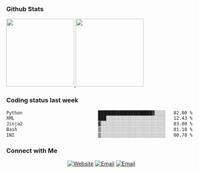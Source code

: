 
### Github Stats

<a href="https://github.com/lileixuan">
  <img height="180em" src="https://github-readme-stats.vercel.app/api?username=lileixuan&theme=buefy&show_icons=true" />
  <img height="180em" src="https://github-readme-stats.vercel.app/api/top-langs/?username=lileixuan&theme=buefy&layout=compact" />
</a>

### Coding status last week 

<!--START_SECTION:waka-->

```txt
Python                            ████████████████████▓░░░░   82.00 %
XML                               ███░░░░░░░░░░░░░░░░░░░░░░   12.43 %
Jinja2                            ▓░░░░░░░░░░░░░░░░░░░░░░░░   03.00 %
Bash                              ▒░░░░░░░░░░░░░░░░░░░░░░░░   01.18 %
INI                               ▒░░░░░░░░░░░░░░░░░░░░░░░░   00.78 %
```

<!--END_SECTION:waka-->

### Connect with Me 

<p align="center">
<a href="https://www.koomu.cn/"><img alt="Website" src="https://img.shields.io/badge/Website-www.koomu.cn-blue?style=flat-square&logo=google-chrome"></a>
<a href="mailto:lileixuan@gmail.com"><img alt="Email" src="https://img.shields.io/badge/Email-lileixuan@gmail.com-blue?style=flat-square&logo=gmail"></a>
<a href="https://www.koomu.cn/rss/"><img alt="Email" src="https://img.shields.io/badge/RSS-www.koomu.cn%2Frss%2F-blue?style=flat-square&logo=rss"></a>


</p>
